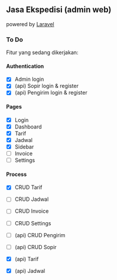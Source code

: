 ## Jasa Ekspedisi (admin web)
powered by [Laravel](https://laravel.com/)

### To Do
Fitur yang sedang dikerjakan:

#### Authentication
- [x] Admin login
- [x] (api) Sopir login & register
- [x] (api) Pengirim login & register

#### Pages
- [x] Login
- [x] Dashboard
- [x] Tarif
- [x] Jadwal
- [x] Sidebar
- [ ] Invoice
- [ ] Settings

#### Process
- [x] CRUD Tarif
- [ ] CRUD Jadwal
- [ ] CRUD Invoice
- [ ] CRUD Settings
- [ ] (api) CRUD Pengirim
- [ ] (api) CRUD Sopir
- [x] (api) Tarif
- [x] (api) Jadwal

